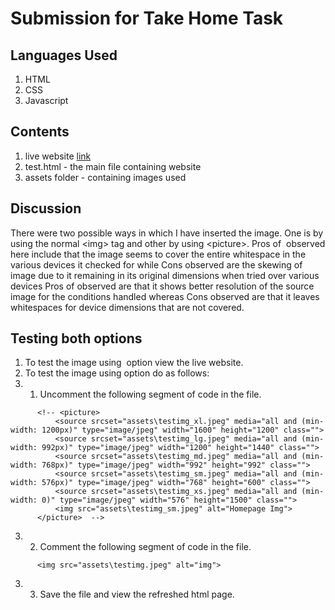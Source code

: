 # Submission for Take Home Task
## Languages Used
1. HTML
2. CSS
3. Javascript

## Contents
1. live website [link](https://www.example.com)
2. test.html - the main file containing website
3. assets folder - containing images used

## Discussion
There were two possible ways in which I have inserted the image. One is by using the normal &lt;img&gt; tag and other by using &lt;picture&gt;. 
Pros of <img> observed here include that the image seems to cover the entire whitespace in the various devices it checked for while Cons observed are the skewing of image due to it remaining in its original dimensions when tried over various devices
Pros of <picture> observed are that it shows better resolution of the source image for the conditions handled whereas Cons observed are that it leaves whitespaces for device dimensions that are not covered.

## Testing both options
1. To test the image using <img> option view the live website.
2. To test the image using <picture> option do as follows:
3. 1. Uncomment the following segment of code in the file.
  ```
        <!-- <picture>
            <source srcset="assets\testimg_xl.jpeg" media="all and (min-width: 1200px)" type="image/jpeg" width="1600" height="1200" class="">
            <source srcset="assets\testimg_lg.jpeg" media="all and (min-width: 992px)" type="image/jpeg" width="1200" height="1440" class="">
            <source srcset="assets\testimg_md.jpeg" media="all and (min-width: 768px)" type="image/jpeg" width="992" height="992" class="">
            <source srcset="assets\testimg_sm.jpeg" media="all and (min-width: 576px)" type="image/jpeg" width="768" height="600" class="">
            <source srcset="assets\testimg_xs.jpeg" media="all and (min-width: 0)" type="image/jpeg" width="576" height="1500" class=""> 
            <img src="assets\testimg_sm.jpeg" alt="Homepage Img">
        </picture>  -->
  ```
3. 2.  Comment the following segment of code in the file.
  ```
        <img src="assets\testimg.jpeg" alt="img">
  ```
3. 3.  Save the file and view the refreshed html page.
